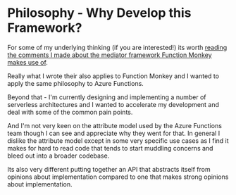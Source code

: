 # Philosophy - Why Develop this Framework?

For some of my underlying thinking (if you are interested!) its worth [reading the comments I made about the mediator framework Function Monkey makes use of](https://commanding.azurefromthetrenches.com).

Really what I wrote their also applies to Function Monkey and I wanted to apply the same philosophy to Azure Functions. 

Beyond that - I'm currently designing and implementing a number of serverless architectures and I wanted to accelerate my development and deal with some of the common pain points.

And I'm not very keen on the attribute model used by the Azure Functions team though I can see and appreciate why they went for that. In general I dislike the attribute model except in some very specific use cases as I find it makes for hard to read code that tends to start muddling concerns and bleed out into a broader codebase.

Its also very different putting together an API that abstracts itself from opinions about implementation compared to one that makes strong opinions about implementation.